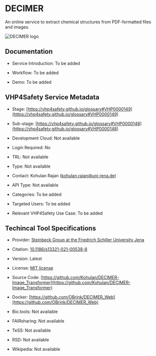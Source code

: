 # DECIMER

<!--- This file is autogenerated. Edit decimer.json to make changes in this page. --->

An online service to extract chemical structures from PDF-formatted files and images.

![DECIMER logo](https://raw.githubusercontent.com/VHP4Safety/cloud/main/docs/service/decimer.png)

## Documentation

* Service Introduction: To be added

* Workflow: To be added

* Demo: To be added

<h4 id='tess-widget-materials-header'></h4>

<div id='tess-widget-materials-list' class='tess-widget tess-widget-list'></div>
<script>
  function initTeSSWidgets() {
    var query = 'decimer';
    if (query.trim() != '') {
      TessWidget.Materials(document.getElementById('tess-widget-materials-list'),
                           'SimpleList',
                           {
                             opts: {
                               enableSearch: false
                             },
                             params: {
                               pageSize: 5,
                               q: query
                             }
                           });
      document.getElementById('tess-widget-materials-header').innerHTML = 'Documentation from ELIXIR TeSS'
    }
}
</script>
<script async='' defer='' src='https://elixirtess.github.io/TeSS_widgets/components/js/tess-widget-standalone.js' onload='initTeSSWidgets()'></script>


## VHP4Safety Service Metadata

* Stage: <span class="glossary_term">[https://vhp4safety.github.io/glossary#VHP0000149](https://vhp4safety.github.io/glossary#VHP0000149)</span>

* Sub-stage: <span class="glossary_term">[https://vhp4safety.github.io/glossary#VHP0000148](https://vhp4safety.github.io/glossary#VHP0000148)</span>

* Development Cloud: Not available

* Login Required: No

* TRL: Not available

* Type: Not available

* Contact: Kohulan Rajan (kohulan.rajan@uni-jena.de)

* API Type: Not available

* Categories: To be added

* Targeted Users: To be added

* Relevant VHP4Safety Use Case: To be added

## Techincal Tool Specifications

* Provider: [Steinbeck Group at the Friedrich Schiller University Jena](https://cheminf.uni-jena.de/research/deep-learning/)

* Citation: [10.1186/s13321-021-00538-8](https://doi.org/10.1186/s13321-021-00538-8)

* Version: Latest

* License: [MIT license](https://github.com/Kohulan/DECIMER-Image_Transformer/blob/master/LICENSE)

* Source Code: [https://github.com/Kohulan/DECIMER-Image_Transformer](https://github.com/Kohulan/DECIMER-Image_Transformer)

* Docker: [https://github.com/OBrink/DECIMER_Web](https://github.com/OBrink/DECIMER_Web)

* Bio.tools: Not available

* FAIRsharing: Not available

* TeSS: Not available

* RSD: Not available

* Wikipedia: Not available

<script type="application/ld+json">
  {
    "@context": "https://schema.org/",
    "@type": "SoftwareApplication",
    "http://purl.org/dc/terms/conformsTo": {
      "@type": "CreativeWork", "@id": "https://bioschemas.org/profiles/ComputationalTool/1.0-RELEASE"
    },
    "@id" : "https://vhp4safety.github.io/cloud/service/decimer",
    "name": "DECIMER",
    "description": "An online service to extract chemical structures from PDF-formatted files and images.",
    "url": "https://decimer.ai/"
  }
</script>
